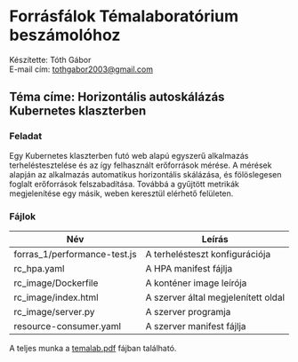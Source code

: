 # Forrásfálok Témalaboratórium beszámolóhoz

Készítette: Tóth Gábor \
E-mail cím: tothgabor2003@gmail.com

## Téma címe: 	Horizontális autoskálázás Kubernetes klaszterben 

### Feladat 

Egy Kubernetes klaszterben futó web alapú egyszerű alkalmazás terheléstesztelése és az így felhasznált erőforrások mérése. A mérések alapján az alkalmazás automatikus horizontális skálázása, és fölöslegesen foglalt erőforrások felszabadítása. Továbbá a gyűjtött metrikák megjelenítése egy másik, weben keresztül elérhető felületen.

### Fájlok

| Név 	                        | Leírás 	                            |
|-----	                        |--------	                            |
|forras_1/performance-test.js   |A terhelésteszt konfigurációja         |
|rc_hpa.yaml                    |A HPA manifest fájlja                  |
|rc_image/Dockerfile            |A konténer image leírója               |
|rc_image/index.html            |A szerver által megjelenített oldal    |
|rc_image/server.py             |A szerver programja                    |
|resource-consumer.yaml         |A szerver manifest fájlja              |

A teljes munka a [temalab.pdf](temalab.pdf) fájban található.